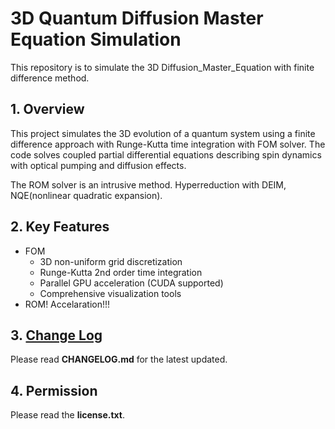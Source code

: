 # 3D Quantum Diffusion Master Equation Simulation
This repository is to simulate the 3D Diffusion_Master_Equation with finite difference method.

## 1. Overview
This project simulates the 3D evolution of a quantum system using a finite difference approach with Runge-Kutta time integration with FOM solver. The code solves coupled partial differential equations describing spin dynamics with optical pumping and diffusion effects.

The ROM solver is an intrusive method. Hyperreduction with DEIM, NQE(nonlinear quadratic expansion).

## 2. Key Features
- FOM
    - 3D non-uniform grid discretization
    - Runge-Kutta 2nd order time integration
    - Parallel GPU acceleration (CUDA supported)
    - Comprehensive visualization tools
- ROM! Accelaration!!!


## 3. [Change Log](https://github.com/xukeyu-phy/Diffusion_Master_Equation/blob/main/CHANGELOG.md)
Please read **CHANGELOG.md** for the latest updated.


## 4. Permission
Please read the **license.txt**.